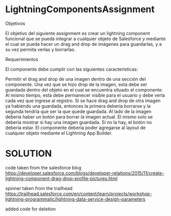 # LightningComponentsAssignment

Objetivos

El objetivo del siguiente assignment es crear un lightning component funcional que se pueda integrar a cualquier objeto de Salesforce y mediante el cual se pueda hacer un drag and drop de imágenes para guardarlas, y a su vez permita verlas y borrarlas.

Requerimientos

El componente debe cumplir con las siguientes características:

Permitir el drag and drop de una imagen dentro de una sección del componente.
Una vez que se hizo drop de la imagen, esta debe ser guardada dentro del objeto en el cual se encuentra situado el componente. Al mismo tiempo, esta debe permanecer visible para el usuario y debe verla cada vez que ingrese al registro.
Si se hace drag and drop de otra imagen ya habiendo una guardada, entonces la primera debería borrarse y la segunda tendría que ser la que quede guardada.
Al lado de la imagen debería haber un botón para borrar la imagen actual. El mismo solo se debería mostrar si hay una imagen guardada. Si no la hay, el botón no debería estar.
El componente debería poder agregarse al layout de cualquier objeto mediante el Lightning App Builder.


# SOLUTION

code taken from the salesforce blog https://developer.salesforce.com/blogs/developer-relations/2015/11/create-lightning-component-drag-drop-profile-pictures.html

spinner taken from the trailhead https://trailhead.salesforce.com/en/content/learn/projects/workshop-lightning-programmatic/lightning-data-service-design-parameters

added code for deletion
